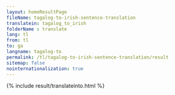 ```yaml
---
layout: homeResultPage
fileName: tagalog-to-irish-sentence-translation
translatein: tagalog_to_irish
folderName : translate
lang: tl
from: tl
to: ga
langname: tagalog-to
permalink: /tl/tagalog-to-irish-sentence-translation/result
sitemap: false
nointernationalization: true
---
```

{% include result/translateinto.html %}

<script src="/js/result/translation.js" data-foldername="{{page.folderName}}" data-lang="{{page.lang}}"></script>
